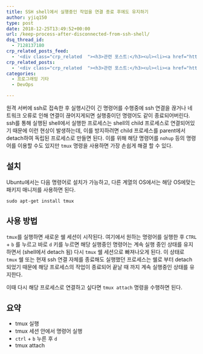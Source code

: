 ```yaml
---
title: SSH shell에서 실행중인 작업을 연결 종료 후에도 유지하기
author: yjiq150
type: post
date: 2018-12-25T13:49:52+00:00
url: /keep-process-after-disconnected-from-ssh-shell/
dsq_thread_id:
  - 7128137180
crp_related_posts_feed:
  - '<div class="crp_related  "><h3>관련 포스트:</h3><ul><li><a href="https://www.letmecompile.com/shotcut-linux-server-video-generation/"     class="post-753"><span class="crp_title">Shotcut을 이용하여 리눅스 서버에서 템플릿 기반의 동영상 만들기</span></a></li><li><a href="https://www.letmecompile.com/kotlin-coroutine-vs-javascript-async-comparison/"     class="post-873"><span class="crp_title">JavaScript 개발자에게 Kotlin coroutine 10분만에 이해시키기</span></a></li><li><a href="https://www.letmecompile.com/redis-cluster-sentinel-overview/"     class="post-770"><span class="crp_title">레디스 클러스터, 센티넬 구성 및 동작 방식</span></a></li><li><a href="https://www.letmecompile.com/mysql-innodb-lock-deadlock/"     class="post-763"><span class="crp_title">MySQL InnoDB lock & deadlock 이해하기</span></a></li><li><a href="https://www.letmecompile.com/ubuntu-jvm-segmetation-fault-kernel-update/"     class="post-732"><span class="crp_title">우분투 JVM Segmetation Fault 버그 해결 및 커널 업데이트 방법</span></a></li></ul><div class="crp_clear"></div></div>'
crp_related_posts:
  - '<div class="crp_related  "><h3>관련 포스트:</h3><ul><li><a href="https://www.letmecompile.com/shotcut-linux-server-video-generation/"     class="post-753"><span class="crp_title">Shotcut을 이용하여 리눅스 서버에서 템플릿 기반의 동영상 만들기</span></a></li><li><a href="https://www.letmecompile.com/kotlin-coroutine-vs-javascript-async-comparison/"     class="post-873"><span class="crp_title">JavaScript 개발자에게 Kotlin coroutine 10분만에 이해시키기</span></a></li><li><a href="https://www.letmecompile.com/redis-cluster-sentinel-overview/"     class="post-770"><span class="crp_title">레디스 클러스터, 센티넬 구성 및 동작 방식</span></a></li><li><a href="https://www.letmecompile.com/mysql-innodb-lock-deadlock/"     class="post-763"><span class="crp_title">MySQL InnoDB lock & deadlock 이해하기</span></a></li><li><a href="https://www.letmecompile.com/ubuntu-jvm-segmetation-fault-kernel-update/"     class="post-732"><span class="crp_title">우분투 JVM Segmetation Fault 버그 해결 및 커널 업데이트 방법</span></a></li></ul><div class="crp_clear"></div></div>'
categories:
  - 프로그래밍 기타
  - DevOps

---
```

원격 서버에 ssh로 접속한 후 실행시간이 긴 명령어를 수행중에 ssh 연결을 끊거나 네트워크 오류로 인해 연결이 끊어지게되면 실행중이던 명령어도 같이 종료되어버린다. ssh를 통해 실행된 shell에서 실행한 프로세스는 shell의 child 프로세스로 연결되어있기 때문에 이런 현상이 발생하는데, 이를 방지하려면 child 프로세스를 parent에서 detach하여 독립된 프로세스로 만들면 된다. 이를 위해 해당 명령어를 `nohup` 등의 명령어를 이용할 수도 있지만 `tmux` 명령을 사용하면 가장 손쉽게 해결 할 수 있다.

## 설치

Ubuntu에서는 다음 명령어로 설치가 가능하고, 다른 계열의 OS에서는 해당 OS에맞는 패키지 매니저를 사용하면 된다.

    sudo apt-get install tmux
    

## 사용 방법

`tmux`를 실행하면 새로운 쉘 세션이 시작된다. 여기에서 원하는 명령어를 실행한 후 `CTRL` + `b` 를 누르고 바로 `d` 키를 누르면 해당 실행중인 명령어는 계속 실행 중인 상태를 유지하면서 (shell에서 detach 됨) 다시 `tmux` 쉘 세션으로 빠져나오게 된다. 이 상태로 `tmux` 쉘 또는 현재 ssh 연결 자체를 종료해도 실행했던 프로세스는 쉘로 부터 detach 되었기 때문에 해당 프로세스의 작업이 종료되어 끝날 때 까지 계속 실행중인 상태를 유지한다.

이때 다시 해당 프로세스로 연결하고 싶다면 `tmux attach` 명령을 수행하면 된다.

## 요약

  * tmux 실행
  * tmux 세션 안에서 명령어 실행
  * `ctrl` + `b` 누른 후 `d`
  * tmux attach